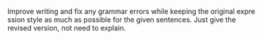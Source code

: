 Improve writing and fix any grammar errors while keeping the original expression style as much as possible for the given sentences. Just give the revised version, not need to explain.

